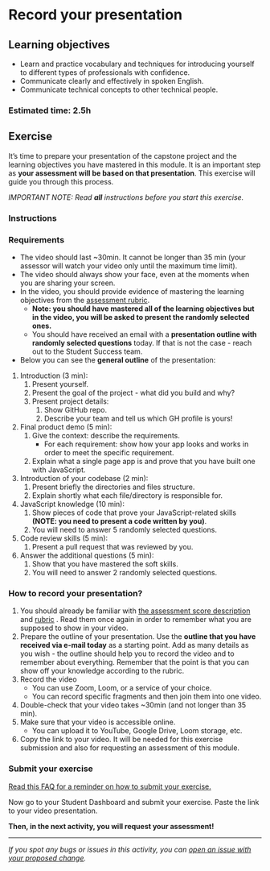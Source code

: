 

# Record your presentation

## Learning objectives

- Learn and practice vocabulary and techniques for introducing yourself to different types of professionals with confidence.
- Communicate clearly and effectively in spoken English.
- Communicate technical concepts to other technical people.

### Estimated time: 2.5h

## Exercise

It’s time to prepare your presentation of the capstone project and the learning objectives you have mastered in this module. It is an important step as **your assessment will be based on that presentation**. This exercise will guide you through this process.

*IMPORTANT NOTE: Read **all** instructions before you start this exercise.*

### Instructions

### Requirements

- The video should last ~30min. It cannot be longer than 35 min (your assessor will watch your video only until the maximum time limit).
- The video should always show your face, even at the moments when you are sharing your screen.
- In the video, you should provide evidence of mastering the learning objectives from the [assessment rubric](https://www.notion.so/230916623f554b4dbe43c688c0879010).
    - **Note: you should have mastered all of the learning objectives but in the video, you will be asked to present the randomly selected ones.**
    - You should have received an email with a **presentation outline with randomly selected questions** today. If that is not the case - reach out to the Student Success team.
- Below you can see the **general outline** of the presentation:


1. Introduction (3 min): 
    1. Present yourself.
    2. Present the goal of the project - what did you build and why?
    3. Present project details:
        1. Show GitHub repo.
        2. Describe your team and tell us which GH profile is yours!
2. Final product demo (5 min):
    1. Give the context: describe the requirements.
         - For each requirement: show how your app looks and works in order to meet the specific requirement.
    3. Explain what a single page app is and prove that you have built one with JavaScript.
3. Introduction of your codebase (2 min):
    1. Present briefly the directories and files structure.
    2. Explain shortly what each file/directory is responsible for.
5. JavaScript knowledge (10 min):
    1. Show pieces of code that prove your JavaScript-related skills **(NOTE: you need to present a code written by you)**.
    2. You will need to answer 5 randomly selected questions.
6. Code review skills (5 min):
    1. Present a pull request that was reviewed by you.
7. Answer the additional questions (5 min):
    1. Show that you have mastered the soft skills.
    2. You will need to answer 2 randomly selected questions.

### How to record your presentation?

1. You should already be familiar with [the assessment score description](https://github.com/microverseinc/curriculum-javascript/blob/main/group-capstone/articles/assessment_score.md) and [rubric](https://www.notion.so/230916623f554b4dbe43c688c0879010) . Read them once again in order to remember what you are supposed to show in your video.
2. Prepare the outline of your presentation. Use the **outline that you have received via e-mail today** as a starting point. Add as many details as you wish - the outline should help you to record the video and to remember about everything. Remember that the point is that you can show off your knowledge according to the rubric.
3. Record the video
    - You can use Zoom, Loom, or a service of your choice.
    - You can record specific fragments and then join them into one video.
4. Double-check that your video takes ~30min (and not longer than 35 min).
5. Make sure that your video is accessible online.
    - You can upload it to YouTube, Google Drive, Loom storage, etc.
6. Copy the link to your video. It will be needed for this exercise submission and also for requesting an assessment of this module.

### Submit your exercise

[Read this FAQ for a reminder on how to submit your exercise.](https://microverse.zendesk.com/hc/en-us/articles/360061344234)

Now go to your Student Dashboard and submit your exercise. Paste the link to your video presentation.

**Then, in the next activity, you will request your assessment!**

---

*If you spot any bugs or issues in this activity, you can [open an issue with your proposed change](https://github.com/microverseinc/curriculum-transversal-skills/blob/main/git-github/articles/open_issue.md).*
